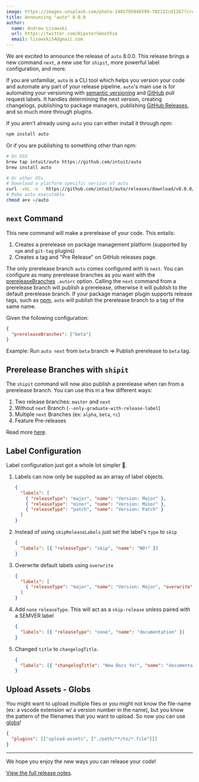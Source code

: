 ```yaml
---
image: https://images.unsplash.com/photo-1485795046599-702122cd1267?crop=entropy&cs=tinysrgb&fit=crop&fm=jpg&h=500&ixid=eyJhcHBfaWQiOjF9&ixlib=rb-1.2.1&q=80&w=1950
title: Announcing "auto" 8.0.0
author:
  name: Andrew Lisowski
  url: https://twitter.com/HipsterSmoothie
  email: lisowski54@gmail.com
---
```


We are excited to announce the release of `auto` 8.0.0.
This release brings a new command `next`, a new use for `shipit`, more powerful label configuration, and more.

If you are unfamiliar, `auto` is a CLI tool which helps you version your code and automate any part of your release pipeline.
`auto`'s main use is for automating your versioning with [semantic versioning](https://semver.org/) and [GitHub](https://github.com/) pull request labels.
It handles determining the next version, creating changelogs, publishing to package managers, publishing [GitHub Releases](https://help.github.com/en/github/administering-a-repository/about-releases), and so much more through plugins.

If you aren't already using `auto` you can either install it through npm:

```sh
npm install auto
```

Or if you are publishing to something other than npm:

```sh
# On OSX
brew tap intuit/auto https://github.com/intuit/auto
brew install auto

# Or other OSs
# Download a platform specific version of auto
curl -vkL -o - https://github.com/intuit/auto/releases/download/v8.0.0/auto-linux.gz | gunzip > ~/auto
# Make auto executable
chmod a+x ~/auto
```

## `next` Command

This new command will make a prerelease of your code. This entails:

1. Creates a prerelease on package management platform (supported by `npm` and `git-tag` plugins)
2. Creates a tag and "Pre Release" on GitHub releases page.

The only prerelease branch `auto` comes configured with is `next`.
You can configure as many prerelease branches as you want with the [prereleaseBranches](../pages/autorc.md#prerelease-branches) `.autorc` option.
Calling the `next` command from a prerelease branch will publish a prerelease, otherwise it will publish to the default prerelease branch.
If your package manager plugin supports release tags, such as [npm](../../plugins/npm/README.md), `auto` will publish the prerelease branch to a tag of the same name.

Given the following configuration:

```json
{
  "prereleaseBranches": ["beta"]
}
```

Example: Run `auto next` from `beta` branch => Publish prerelease to `beta` tag.

## Prerelease Branches with `shipit`

The `shipit` command will now also publish a prerelease when ran from a prerelease branch. You can use this in a few different ways:

1. Two release branches: `master` and `next`
2. Without `next` Branch (`--only-graduate-with-release-label`)
3. Multiple `next` Branches (ex: `alpha`, `beta`, `rc`)
4. Feature Pre-releases

Read more [here](../pages/generated/shipit.md#prereleases).

## Label Configuration

Label configuration just got a whole lot simpler 🎉.

1. Labels can now only be supplied as an array of label objects.

   ```json
   {
     "labels": [
       { "releaseType": "major", "name": "Version: Major" },
       { "releaseType": "minor", "name": "Version: Minor" },
       { "releaseType": "patch", "name": "Version: Patch" }
     ]
   }
   ```

2. Instead of using `skipReleaseLabels` just set the label's `type` to `skip`

   ```json
   {
     "labels": [{ "releaseType": "skip", "name": "NO!" }]
   }
   ```

3. Overwrite default labels using `overwrite`

   ```json
   {
     "labels": [
       { "releaseType": "major", "name": "Version: Major", "overwrite": true }
     ]
   }
   ```

4. Add `none` `releaseType`. This will act as a `skip-release` unless paired with a SEMVER label

   ```json
   {
     "labels": [{ "releaseType": "none", "name": "documentation" }]
   }
   ```

5. Changed `title` to `changelogTitle`.

   ```json
   {
     "labels": [{ "changelogTitle": "New Docs Yo!", "name": "documentation" }]
   }
   ```

## Upload Assets - Globs

You might want to upload multiple files or you might not know the file-name (ex: a vscode extension w/ a version number in the name), but you know the pattern of the filenames that you want to upload.
So now you can use [globs](https://github.com/mrmlnc/fast-glob#basic-syntax)!

```json
{
  "plugins": [["upload-assets", ["./path/**/to/*.file"]]]
}
```

---

We hope you enjoy the new ways you can release your code!

[View the full release notes](https://github.com/intuit/auto/releases/tag/v8.0.0).
